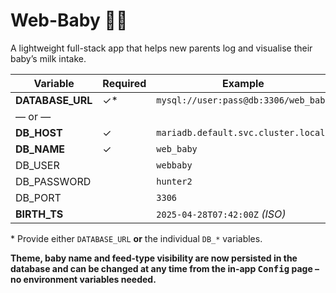 # Web-Baby 👶🍼

A lightweight full-stack app that helps new parents log and visualise their
baby’s milk intake.

| Variable          | Required | Example                                   |
|-------------------|----------|-------------------------------------------|
| **DATABASE_URL**  | ✓\*      | `mysql://user:pass@db:3306/web_baby`      |
| — or —            |          |                                           |
| **DB_HOST**       | ✓        | `mariadb.default.svc.cluster.local`       |
| **DB_NAME**       | ✓        | `web_baby`                                |
| DB_USER           |          | `webbaby`                                 |
| DB_PASSWORD       |          | `hunter2`                                 |
| DB_PORT           |          | `3306`                                    |
| **BIRTH_TS**      |          | `2025-04-28T07:42:00Z` *(ISO)*            |

\* Provide either `DATABASE_URL` **or** the individual `DB_*` variables.

**Theme, baby name and feed-type visibility are now persisted in the database
and can be changed at any time from the in-app <kbd>Config</kbd> page – no
environment variables needed.**
